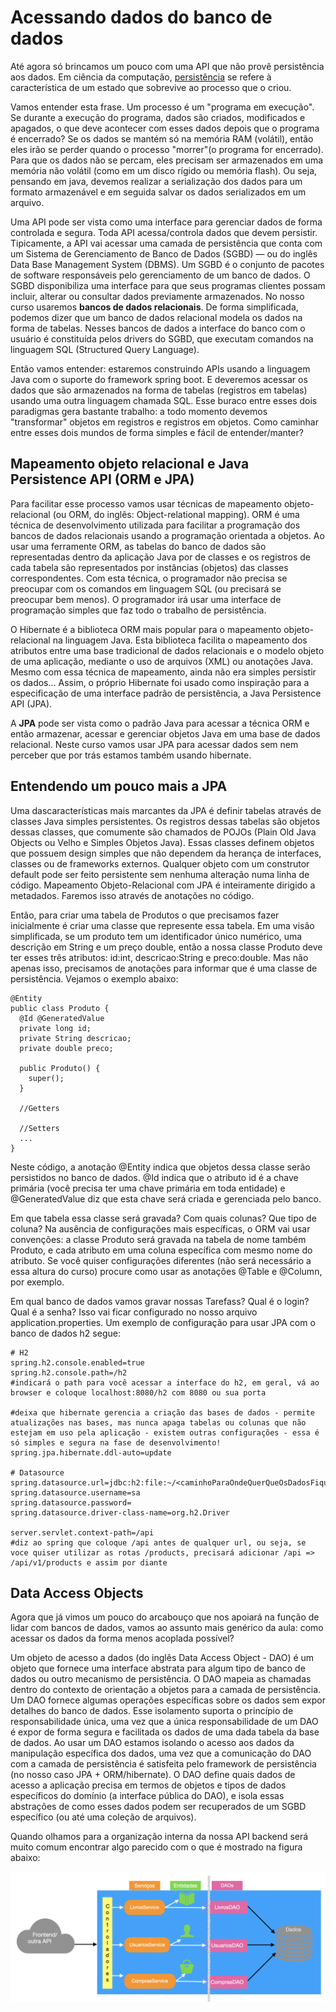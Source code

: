 # Acessando dados do banco de dados

Até agora só brincamos um pouco com uma API que não provê persistência aos dados. Em ciência da computação, [persistência](https://pt.wikipedia.org/wiki/Persist%C3%AAncia_(ci%C3%AAncia_da_computa%C3%A7%C3%A3o)) se refere à característica de um estado que sobrevive ao processo que o criou. 

Vamos entender esta frase. Um processo é um "programa em execução". Se durante a execução do programa, dados são criados, modificados e apagados, o que deve acontecer com esses dados depois que o programa é encerrado? Se os dados se mantém só na memória RAM (volátil), então eles irão se perder quando o processo "morrer"(o programa for encerrado). Para que os dados não se percam, eles precisam ser armazenados em uma memória não volátil (como em um disco rígido ou memória flash). Ou seja, pensando em java, devemos realizar a serialização dos dados para um formato armazenável e em seguida salvar os dados serializados em um arquivo.

Uma API pode ser vista como uma interface para gerenciar dados de forma controlada e segura. Toda API acessa/controla dados que devem persistir. Tipicamente, a API vai acessar uma camada de persistência que conta com um Sistema de Gerenciamento de Banco de Dados (SGBD) — ou do inglês Data Base Management System (DBMS). Um SGBD é o conjunto de pacotes de software responsáveis pelo gerenciamento de um banco de dados. O SGBD disponibiliza uma interface para que seus programas clientes possam incluir, alterar ou consultar dados previamente armazenados. No nosso curso usaremos **bancos de dados relacionais**. De forma simplificada, podemos dizer que um banco de dados relacional modela os dados na forma de tabelas. Nesses bancos de dados  a interface do banco com o usuário é constituída pelos drivers do SGBD, que executam comandos na linguagem SQL (Structured Query Language).

Então vamos entender: estaremos construindo APIs usando a linguagem Java com o suporte do framework spring boot. E deveremos acessar os dados que são armazenados na forma de tabelas (registros em tabelas) usando uma outra linguagem chamada SQL. Esse buraco entre esses dois paradigmas gera bastante trabalho: a todo momento devemos "transformar" objetos em registros e registros em objetos. Como caminhar entre esses dois mundos de forma simples e fácil de entender/manter?

## Mapeamento objeto relacional e Java Persistence API (ORM e JPA)

Para facilitar esse processo vamos usar técnicas de mapeamento objeto-relacional (ou ORM, do inglês: Object-relational mapping). ORM é uma técnica de desenvolvimento utilizada para facilitar a programação dos bancos de dados relacionais usando a programação orientada a objetos. Ao usar uma ferramente ORM, as tabelas do banco de dados são representadas dentro da aplicação Java por de classes e os registros de cada tabela são representados por instâncias (objetos) das classes correspondentes. Com esta técnica, o programador não precisa se preocupar com os comandos em linguagem SQL (ou precisará se preocupar bem menos). O programador irá usar uma interface de programação simples que faz todo o trabalho de persistência.

O Hibernate é a biblioteca ORM mais popular para o mapeamento objeto-relacional na linguagem Java. Esta biblioteca facilita o mapeamento dos atributos entre uma base tradicional de dados relacionais e o modelo objeto de uma aplicação, mediante o uso de arquivos (XML) ou anotações Java. Mesmo com essa técnica de mapeamento, ainda não era simples persistir os dados... Assim, o próprio Hibernate foi usado como inspiração para a especificação de uma interface padrão de persistência, a Java Persistence API (JPA). 

A **JPA** pode ser vista como o padrão Java para acessar a técnica ORM e então armazenar, acessar e gerenciar objetos Java em uma base de dados relacional. Neste curso vamos usar JPA para acessar dados sem nem perceber que por trás estamos também usando hibernate.

## Entendendo um pouco mais a JPA

Uma dascaracterísticas mais marcantes da JPA é definir tabelas através de classes Java simples persistentes. Os registros dessas tabelas são objetos dessas classes, que comumente são chamados de POJOs (Plain Old Java Objects ou Velho e Simples Objetos Java). Essas classes definem objetos que possuem design simples que não dependem da herança de interfaces, classes ou de frameworks externos. Qualquer objeto com um construtor default pode ser feito persistente sem nenhuma alteração numa linha de código. Mapeamento Objeto-Relacional com JPA é inteiramente dirigido a metadados. Faremos isso através de anotações no código.

Então, para criar uma tabela de Produtos o que precisamos fazer inicialmente é criar uma classe que represente essa tabela. Em uma visão simplificada, se um produto tem um identificador único numérico, uma descrição em String e um preço double, então a nossa classe Produto deve ter esses três atributos: id:int, descricao:String e preco:double. Mas não apenas isso, precisamos de anotações para informar que é uma classe de persistência. Vejamos o exemplo abaixo:

````
@Entity
public class Produto {
  @Id @GeneratedValue
  private long id;
  private String descricao;
  private double preco;
  
  public Produto() {
    super();
  }
  
  //Getters
  
  //Setters
  ...
}
````

Neste código, a anotação @Entity indica que objetos dessa classe serão persistidos no banco de dados. @Id indica que o atributo id é a chave primária (você precisa ter uma chave primária em toda entidade) e @GeneratedValue diz que esta chave será criada e gerenciada pelo banco. 

Em que tabela essa classe será gravada? Com quais colunas? Que tipo de coluna? Na ausência de configurações mais específicas, o ORM vai usar convenções: a classe Produto será gravada na tabela de nome também Produto, e cada atributo em uma coluna específica com mesmo nome do atributo. Se você quiser configurações diferentes (não será necessário a essa altura do curso) procure como usar as anotações @Table e @Column, por exemplo.

Em qual banco de dados vamos gravar nossas Tarefass? Qual é o login? Qual é a senha? Isso vai ficar configurado no nosso arquivo application.properties. Um exemplo de configuração para usar JPA com o banco de dados h2 segue:

````
# H2
spring.h2.console.enabled=true
spring.h2.console.path=/h2
#indicará o path para você acessar a interface do h2, em geral, vá ao browser e coloque localhost:8080/h2 com 8080 ou sua porta

#deixa que hibernate gerencia a criação das bases de dados - permite atualizações nas bases, mas nunca apaga tabelas ou colunas que não estejam em uso pela aplicação - existem outras configurações - essa é só simples e segura na fase de desenvolvimento!
spring.jpa.hibernate.ddl-auto=update

# Datasource
spring.datasource.url=jdbc:h2:file:~/<caminhoParaOndeQuerQueOsDadosFiquem>
spring.datasource.username=sa
spring.datasource.password=
spring.datasource.driver-class-name=org.h2.Driver

server.servlet.context-path=/api
#diz ao spring que coloque /api antes de qualquer url, ou seja, se voce quiser utilizar as rotas /products, precisará adicionar /api =>  /api/v1/products e assim por diante

````


## Data Access Objects

Agora que já vimos um pouco do arcabouço que nos apoiará na função de lidar com bancos de dados, vamos ao assunto mais genérico da aula: como acessar os dados da forma menos acoplada possível? 

Um objeto de acesso a dados (do inglês Data Access Object - DAO) é um objeto que fornece uma interface abstrata para algum tipo de banco de dados ou outro mecanismo de persistência. O DAO mapeia as chamadas dentro do contexto de orientação a objetos para a camada de persistência. Um DAO fornece algumas operações específicas sobre os dados sem expor detalhes do banco de dados. Esse isolamento suporta o princípio de responsabilidade única, uma vez que a única responsabilidade de um DAO é expor de forma segura e facilitada os dados de uma dada tabela da base de dados. Ao usar um DAO estamos isolando o acesso aos dados da manipulação específica dos dados, uma vez que a comunicação do DAO com a camada de persistência é satisfeita pelo framework de persistência (no nosso caso JPA + ORM/hibernate). O DAO define quais dados de acesso a aplicação precisa em termos de objetos e tipos de dados específicos do domínio (a interface pública do DAO), e isola essas abstrações de como esses dados podem ser recuperados de um SGBD específico (ou até uma coleção de arquivos).

Quando olhamos para a organização interna da nossa API backend será muito comum encontrar algo parecido com o que é mostrado na figura abaixo:

![Arquitetura interna padrão da API backend](imagens/camadas.png)







